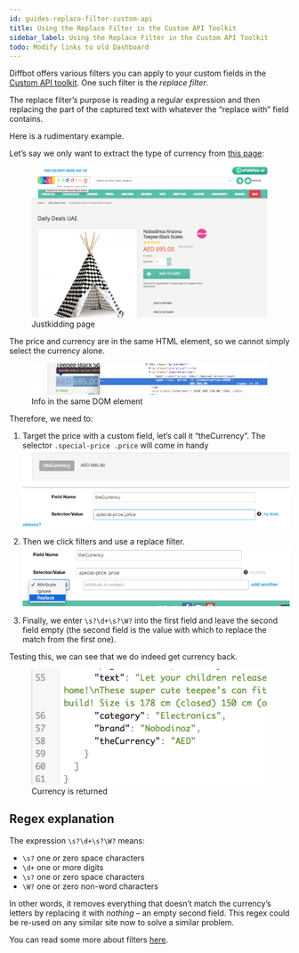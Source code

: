 ```yaml
---
id: guides-replace-filter-custom-api
title: Using the Replace Filter in the Custom API Toolkit
sidebar_label: Using the Replace Filter in the Custom API Toolkit
todo: Modify links to old Dashboard
---
```


<div class="entry-content">
		<p>Diffbot offers various filters you can apply to your custom fields in the <a href="https://www.diffbot.com/dev/customize/">Custom API toolkit</a>. One such filter is the <em>replace filter</em>.</p>
<p>The replace filter’s purpose is reading a regular expression and then replacing the part of the captured text with whatever the “replace with” field contains.</p>
<p>Here is a rudimentary example.</p>
<p>Let’s say we only want to extract the type of currency from <a href="https://www.justkidding-me.com/ae/daily-deals-uae/nobodinoz-arizona-teepee">this page</a>:</p>
<figure>
<img src="/img/01.png" alt="Justkidding page"><figcaption>Justkidding page</figcaption></figure>
<p>The price and currency are in the same HTML element, so we cannot simply select the currency alone.</p>
<figure>
<img src="/img/02.png" alt="Info in the same DOM element"><figcaption>Info in the same DOM element</figcaption></figure>
<p>Therefore, we need to:</p>
<ol>
<li>
<p>Target the price with a custom field, let’s call it “theCurrency”. The selector <code>.special-price .price</code> will come in handy<br>
 <img src="/img/03_0.png" alt="A new field is defined"></p>
</li>
<li>
<p>Then we click filters and use a replace filter.<br>
 <img src="/img/04_1.png" alt="A replace filter is activated"></p>
</li>
<li>
<p>Finally, we enter <code>\s?\d+\s?\W?</code> into the first field and leave the second field empty (the second field is the value with which to replace the match from the first one).</p>
</li>
</ol>
<p>Testing this, we can see that we do indeed get currency back.</p>
<figure>
<img src="/img/05_2.png" alt="Currency is returned"><figcaption>Currency is returned</figcaption></figure>
<h2 id="ipt_kb_toc_1127_0">Regex explanation</h2>
<p>The expression <code>\s?\d+\s?\W?</code> means:</p>
<ul>
<li>
<code>\s?</code> one or zero space characters</li>
<li>
<code>\d+</code> one or more digits</li>
<li>
<code>\s?</code> one or zero space characters</li>
<li>
<code>\W?</code> one or zero non-word characters</li>
</ul>
<p>In other words, it removes everything that doesn’t match the currency’s letters by replacing it with <em>nothing</em> – an empty second field. This regex could be re-used on any similar site now to solve a similar problem.</p>
<p>You can read some more about filters <a href="https://www.diffbot.com/dev/customize/help.jsp#tab_filters">here</a>.</p>
			</div>
